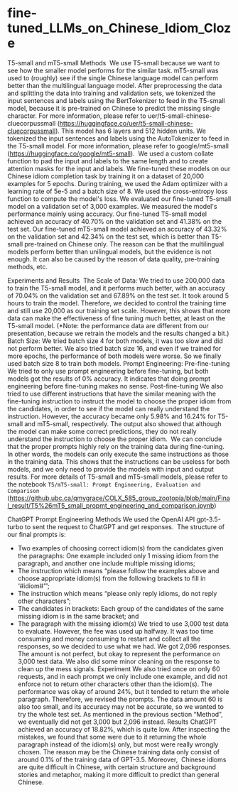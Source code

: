 # fine-tuned_LLMs_on_Chinese_Idiom_Cloze

T5-small and mT5-small
Methods 
We use T5-small because we want to see how the smaller model performs for the similar task. mT5-small was used to (roughly) see if the single Chinese language model can perform better than the multilingual language model.
After preprocessing the data and splitting the data into training and validation sets, we tokenized the input sentences and labels using the BertTokenizer to feed in the T5-small model, because it is pre-trained on Chinese to predict the missing single character. For more information, please refer to uer/t5-small-chinese-cluecorpussmall (https://huggingface.co/uer/t5-small-chinese-cluecorpussmall). This model has 6 layers and 512 hidden units.
We tokenized the input sentences and labels using the AutoTokenizer to feed in the T5-small model. For more information, please refer to google/mt5-small (https://huggingface.co/google/mt5-small). 
We used a custom collate function to pad the input and labels to the same length and to create attention masks for the input and labels. We fine-tuned these models on our Chinese idiom completion task by training it on a dataset of 20,000 examples for 5 epochs. During training, we used the Adam optimizer with a learning rate of 5e-5 and a batch size of 8. We used the cross-entropy loss function to compute the model's loss.
We evaluated our fine-tuned T5-small model on a validation set of 3,000 examples. We measured the model's performance mainly using accuracy. Our fine-tuned T5-small model achieved an accuracy of 40.70% on the validation set and 41.38% on the test set. Our fine-tuned mT5-small model achieved an accuracy of 43.32% on the validation set and 42.34% on the test set, which is better than T5-small pre-trained on Chinese only. The reason can be that the multilingual models perform better than unilingual models, but the evidence is not enough. It can also be caused by the reason of data quality, pre-training methods, etc.

Experiments and Results 
The Scale of Data:
We tried to use 200,000 data to train the T5-small model, and it performs much better, with an accuracy of 70.04% on the validation set and 67.89% on the test set. It took around 5 hours to train the model. Therefore, we decided to control the training time and still use 20,000 as our training set scale. However, this shows that more data can make the effectiveness of fine tuning much better, at least on the T5-small model.
(*Note: the performance data are different from our presentation, because we retrain the models and the results changed a bit.)
Batch Size:
We tried batch size 4 for both models, it was too slow and did not perform better. We also tried batch size 16, and even if we trained for more epochs, the performance of both models were worse. So we finally used batch size 8 to train both models.
Prompt Engineering:
Pre-fine-tuning
We tried to only use prompt engineering before fine-tuning, but both models got the results of 0% accuracy. It indicates that doing prompt engineering before fine-tuning makes no sense.
Post-fine-tuning
We also tried to use different instructions that have the similar meaning with the fine-tuning instruction to instruct the model to choose the proper idiom from the candidates, in order to see if the model can really understand the instruction. However, the accuracy became only 5.98% and 16.24% for T5-small and mT5-small, respectively. The output also showed that although the model can make some correct predictions, they do not really understand the instruction to choose the proper idiom. 
We can conclude that the proper prompts highly rely on the training data during fine-tuning. In other words, the models can only execute the same instructions as those in the training data. This shows that the instructions can be useless for both models, and we only need to provide the models with input and output results.
For more details of T5-small and mT5-small models, please refer to the notebook `T5/mT5-small: Prompt Engineering, Evaluation and Comparison` (https://github.ubc.ca/qmygrace/COLX_585_group_zootopia/blob/main/Final_result/T5%26mT5_small_propmt_engineering_and_comparison.ipynb) 

ChatGPT Prompt Engineering
Methods
We used the OpenAI API gpt-3.5-turbo to sent the request to ChatGPT and get responses.  The structure of our final prompts is:
* Two examples of choosing correct idiom(s) from the candidates given the paragraphs: One example included only 1 missing idiom from the paragraph, and another one include multiple missing idioms;
* The instruction which means “please follow the examples above and choose appropriate idiom(s) from the following brackets to fill in ‘#idiom#’”;
* The instruction which means “please only reply idioms, do not reply other characters”; 
* The candidates in brackets: Each group of the candidates of the same missing idiom is in the same bracket; and
* The paragraph with the missing idiom(s)
We tried to use 3,000 test data to evaluate. However, the fee was used up halfway. It was too time consuming and money consuming to restart and collect all the responses, so we decided to use what we had. We got 2,096 responses. The amount is not perfect, but okay to represent the performance on 3,000 test data.
We also did some minor cleaning on the response to clean up the mess signals.
Experiment
We also tried once on only 60 requests, and in each prompt we only include one example, and did not enforce not to return other characters other than the idiom(s). The performance was okay of around 24%, but it tended to return the whole paragraph. Therefore, we revised the prompts.
The data amount 60 is also too small, and its accuracy may not be accurate, so we wanted to try the whole test set. As mentioned in the previous section “Method”, we eventually did not get 3,000 but 2,096 instead.
Results
ChatGPT achieved an accuracy of 18.82%, which is quite low. After inspecting the mistakes, we found that some were due to it returning the whole paragraph instead of the idiom(s) only, but most were really wrongly chosen.
The reason may be the Chinese training data only consist of around 0.1% of the training data of GPT-3.5. Moreover,  Chinese idioms are quite difficult in Chinese, with certain structure and background stories and metaphor, making it more difficult to predict than general Chinese.
